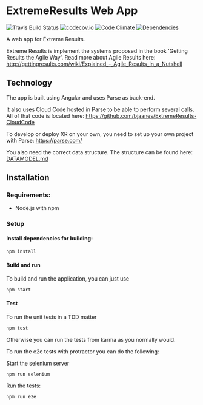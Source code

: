 # ExtremeResults Web App

![Travis Build Status](https://travis-ci.org/bjaanes/ExtremeResults-WebApp.svg?branch=master)
[![codecov.io](https://codecov.io/github/bjaanes/ExtremeResults-WebApp/coverage.svg?branch=master)](https://codecov.io/github/bjaanes/ExtremeResults-WebApp?branch=master)
[![Code Climate](https://codeclimate.com/github/bjaanes/ExtremeResults-WebApp/badges/gpa.svg)](https://codeclimate.com/github/bjaanes/ExtremeResults-WebApp)
[![Dependencies](https://david-dm.org/bjaanes/ExtremeResults-WebApp.svg)](https://david-dm.org/bjaanes/ExtremeResults-WebApp)

A web app for Extreme Results.


Extreme Results is implement the systems proposed in the book 'Getting Results the Agile Way'.
Read more about Agile Results here: http://gettingresults.com/wiki/Explained_-_Agile_Results_in_a_Nutshell


## Technology

The app is built using Angular and uses Parse as back-end.

It also uses Cloud Code hosted in Parse to be able to perform several calls.
All of that code is located here: https://github.com/bjaanes/ExtremeResults-CloudCode


To develop or deploy XR on your own, you need to set up your own project with Parse:
https://parse.com/

You also need the correct data structure. The structure can be found here:
[DATAMODEL.md](DATAMODEL.md)




## Installation

### Requirements:

* Node.js with npm

### Setup

#### Install dependencies for building:
```bash
npm install
```


#### Build and run

To build and run the application, you can just use
```bash
npm start
```


#### Test

To run the unit tests in a TDD matter
```bash
npm test
```

Otherwise you can run the tests from karma as you normally would.


To run the e2e tests with protractor you can do the following:

Start the selenium server
```bash
npm run selenium
```

Run the tests:
```bash
npm run e2e
```

